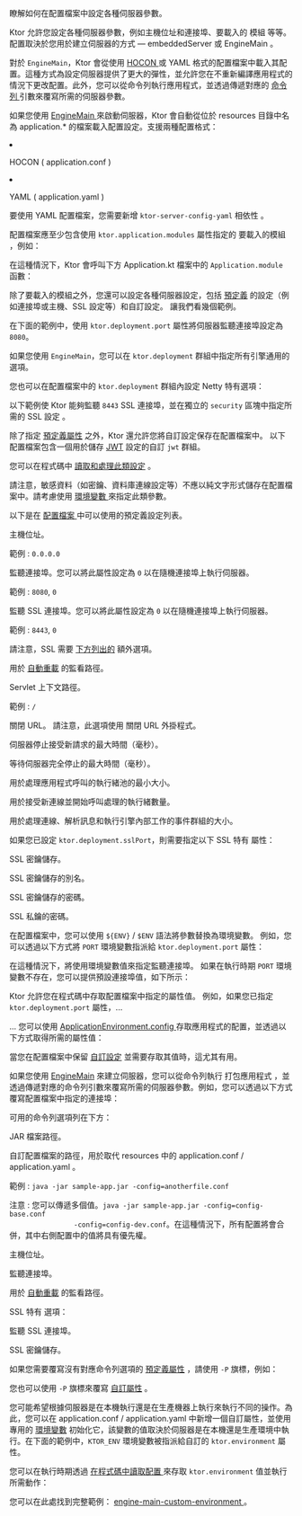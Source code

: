 <topic xsi:noNamespaceSchemaLocation="https://resources.jetbrains.com/writerside/1.0/topic.v2.xsd"
       xmlns:xsi="http://www.w3.org/2001/XMLSchema-instance"
       title="在檔案中設定"
       id="server-configuration-file" help-id="Configuration-file;server-configuration-in-file">
<show-structure for="chapter" depth="2"/>
<link-summary>
    瞭解如何在配置檔案中設定各種伺服器參數。
</link-summary>
<p>
    Ktor 允許您設定各種伺服器參數，例如主機位址和連接埠、要載入的
    <Links href="/ktor/server-modules" summary="模組允許您透過將路由分組來組織您的應用程式。">模組</Links>
    等等。
    配置取決於您用於建立伺服器的方式 —
    <Links href="/ktor/server-create-and-configure" summary="瞭解如何根據您的應用程式部署需求建立伺服器。">
        embeddedServer 或 EngineMain
    </Links>
    。
</p>
<p>
    對於 <code>EngineMain</code>，Ktor 會從使用
    <a href="https://github.com/lightbend/config/blob/master/HOCON.md">
        HOCON
    </a>
    或 YAML 格式的配置檔案中載入其配置。這種方式為設定伺服器提供了更大的彈性，並允許您在不重新編譯應用程式的情況下更改配置。此外，您可以從命令列執行應用程式，並透過傳遞對應的
    <a href="#command-line">
        命令列
    </a>
    引數來覆寫所需的伺服器參數。
</p>
<chapter title="概覽" id="configuration-file-overview">
    <p>
        如果您使用
        <a href="#engine-main">
            EngineMain
        </a>
        來啟動伺服器，Ktor 會自動從位於
        <Path>resources</Path>
        目錄中名為
        <Path>application.*</Path>
        的檔案載入配置設定。支援兩種配置格式：
    </p>
    <list>
        <li>
            <p>
                HOCON (
                <Path>application.conf</Path>
                )
            </p>
        </li>
        <li>
            <p>
                YAML (
                <Path>application.yaml</Path>
                )
            </p>
            <note>
                <p>
                    要使用 YAML 配置檔案，您需要新增 <code>ktor-server-config-yaml</code>
                    <Links href="/ktor/server-dependencies" summary="瞭解如何將 Ktor Server 相依性新增到現有的 Gradle/Maven 專案。">
                        相依性
                    </Links>
                    。
                </p>
            </note>
        </li>
    </list>
    <p>
        配置檔案應至少包含使用 <code>ktor.application.modules</code> 屬性指定的
        <Links href="/ktor/server-modules" summary="模組允許您透過將路由分組來組織您的應用程式。">
            要載入的模組
        </Links>
        ，例如：
    </p>
    <tabs group="config">
        <tab title="application.conf" group-key="hocon" id="application-conf-2">
            <code-block lang="shell" code="ktor {&#10;    application {&#10;        modules = [ com.example.ApplicationKt.module ]&#10;    }&#10;}"/>
        </tab>
        <tab title="application.yaml" group-key="yaml" id="application-yaml-2">
            <code-block lang="yaml" code="ktor:&#10;    application:&#10;        modules:&#10;            - com.example.ApplicationKt.module"/>
        </tab>
    </tabs>
    <p>
        在這種情況下，Ktor 會呼叫下方
        <Path>Application.kt</Path>
        檔案中的 <code>Application.module</code> 函數：
    </p>
    <code-block lang="kotlin" code="package com.example&#10;&#10;import io.ktor.server.application.*&#10;import io.ktor.server.response.*&#10;import io.ktor.server.routing.*&#10;&#10;fun main(args: Array&lt;String&gt;): Unit = io.ktor.server.netty.EngineMain.main(args)&#10;&#10;fun Application.module() {&#10;    routing {&#10;        get(&quot;/&quot;) {&#10;            call.respondText(&quot;Hello, world!&quot;)&#10;        }&#10;    }&#10;}"/>
    <p>
        除了要載入的模組之外，您還可以設定各種伺服器設定，包括
        <a href="#predefined-properties">預定義</a>
        的設定（例如連接埠或主機、SSL 設定等）和自訂設定。
        讓我們看幾個範例。
    </p>
    <chapter title="基本設定" id="config-basic">
        <p>
            在下面的範例中，使用 <code>ktor.deployment.port</code> 屬性將伺服器監聽連接埠設定為 <code>8080</code>。
        </p>
        <tabs group="config">
            <tab title="application.conf" group-key="hocon" id="application-conf-3">
                <code-block lang="shell" code="ktor {&#10;    deployment {&#10;        port = 8080&#10;    }&#10;    application {&#10;        modules = [ com.example.ApplicationKt.module ]&#10;    }&#10;}"/>
            </tab>
            <tab title="application.yaml" group-key="yaml" id="application-yaml-3">
                <code-block lang="yaml" code="ktor:&#10;    deployment:&#10;        port: 8080&#10;    application:&#10;        modules:
            - com.example.ApplicationKt.module"/>
            </tab>
        </tabs>
    </chapter>
    <chapter title="引擎設定" id="config-engine">
        <snippet id="engine-main-configuration">
            <p>
                如果您使用 <code>EngineMain</code>，您可以在 <code>ktor.deployment</code> 群組中指定所有引擎通用的選項。
            </p>
            <tabs group="config">
                <tab title="application.conf" group-key="hocon" id="engine-main-conf">
                    <code-block lang="shell" code="                            ktor {&#10;                                deployment {&#10;                                    connectionGroupSize = 2&#10;                                    workerGroupSize = 5&#10;                                    callGroupSize = 10&#10;                                    shutdownGracePeriod = 2000&#10;                                    shutdownTimeout = 3000&#10;                                }&#10;                            }"/>
                </tab>
                <tab title="application.yaml" group-key="yaml" id="engine-main-yaml">
                    <code-block lang="yaml" code="                           ktor:&#10;                               deployment:&#10;                                   connectionGroupSize: 2&#10;                                   workerGroupSize: 5&#10;                                   callGroupSize: 10&#10;                                   shutdownGracePeriod: 2000&#10;                                   shutdownTimeout: 3000"/>
                </tab>
            </tabs>
            <chapter title="Netty" id="netty-file">
                <p>
                    您也可以在配置檔案中的 <code>ktor.deployment</code> 群組內設定 Netty 特有選項：
                </p>
                <tabs group="config">
                    <tab title="application.conf" group-key="hocon" id="application-conf-1">
                        <code-block lang="shell" code="                               ktor {&#10;                                   deployment {&#10;                                       maxInitialLineLength = 2048&#10;                                       maxHeaderSize = 1024&#10;                                       maxChunkSize = 42&#10;                                   }&#10;                               }"/>
                    </tab>
                    <tab title="application.yaml" group-key="yaml" id="application-yaml-1">
                        <code-block lang="yaml" code="                               ktor:&#10;                                   deployment:&#10;                                       maxInitialLineLength: 2048&#10;                                       maxHeaderSize: 1024&#10;                                       maxChunkSize: 42"/>
                    </tab>
                </tabs>
            </chapter>
        </snippet>
    </chapter>
    <chapter title="SSL 設定" id="config-ssl">
        <p>
            以下範例使 Ktor 能夠監聽 <code>8443</code> SSL 連接埠，並在獨立的 <code>security</code> 區塊中指定所需的
            <Links href="/ktor/server-ssl" summary="所需相依性：io.ktor:ktor-network-tls-certificates 程式碼範例：ssl-engine-main, ssl-embedded-server">
                SSL 設定
            </Links>
            。
        </p>
        <tabs group="config">
            <tab title="application.conf" group-key="hocon" id="application-conf">
                <code-block lang="shell" code="ktor {&#10;    deployment {&#10;        port = 8080&#10;        sslPort = 8443&#10;    }&#10;    application {&#10;        modules = [ com.example.ApplicationKt.module ]&#10;    }&#10;&#10;    security {&#10;        ssl {&#10;            keyStore = keystore.jks&#10;            keyAlias = sampleAlias&#10;            keyStorePassword = foobar&#10;            privateKeyPassword = foobar&#10;        }&#10;    }&#10;}"/>
            </tab>
            <tab title="application.yaml" group-key="yaml" id="application-yaml">
                <code-block lang="yaml" code="ktor:&#10;    deployment:&#10;        port: 8080&#10;        sslPort: 8443&#10;    application:&#10;        modules:&#10;            - com.example.ApplicationKt.module&#10;&#10;    security:&#10;        ssl:&#10;            keyStore: keystore.jks&#10;            keyAlias: sampleAlias&#10;            keyStorePassword: foobar&#10;            privateKeyPassword: foobar"/>
            </tab>
        </tabs>
    </chapter>
    <chapter title="自訂設定" id="config-custom">
        <p>
            除了指定
            <a href="#predefined-properties">預定義屬性</a>
            之外，Ktor 還允許您將自訂設定保存在配置檔案中。
            以下配置檔案包含一個用於儲存
            <a href="#jwt-settings">JWT</a>
            設定的自訂 <code>jwt</code> 群組。
        </p>
        <tabs group="config">
            <tab title="application.conf" group-key="hocon" id="application-conf-4">
                <code-block lang="shell" code="ktor {&#10;    deployment {&#10;        port = 8080&#10;    }&#10;&#10;    application {&#10;        modules = [ com.example.ApplicationKt.main ]&#10;    }&#10;}&#10;&#10;jwt {&#10;    secret = &quot;secret&quot;&#10;    issuer = &quot;http://0.0.0.0:8080/&quot;&#10;    audience = &quot;http://0.0.0.0:8080/hello&quot;&#10;    realm = &quot;Access to 'hello'&quot;&#10;}"/>
            </tab>
            <tab title="application.yaml" group-key="yaml" id="application-yaml-4">
                <code-block lang="yaml" code="ktor:&#10;    deployment:&#10;        port: 8080&#10;    application:&#10;        modules:&#10;            - com.example.ApplicationKt.main&#10;&#10;jwt:&#10;    secret: &quot;secret&quot;&#10;    issuer: &quot;http://0.0.0.0:8080/&quot;&#10;    audience: &quot;http://0.0.0.0:8080/hello&quot;&#10;    realm: &quot;Access to 'hello'&quot;"/>
            </tab>
        </tabs>
        <p>
            您可以在程式碼中
            <a href="#read-configuration-in-code">讀取和處理此類設定</a>
            。
        </p>
        <warning>
            <p>
                請注意，敏感資料（如密鑰、資料庫連線設定等）不應以純文字形式儲存在配置檔案中。請考慮使用
                <a href="#environment-variables">
                    環境變數
                </a>
                來指定此類參數。
            </p>
        </warning>
    </chapter>
</chapter>
<chapter title="預定義屬性" id="predefined-properties">
    <p>
        以下是在
        <a href="#configuration-file-overview">
            配置檔案
        </a>
        中可以使用的預定義設定列表。
    </p>
    <deflist type="wide">
        <def title="ktor.deployment.host" id="ktor-deployment-host">
            <p>
                主機位址。
            </p>
            <p>
                <emphasis>範例</emphasis>
                : <code>0.0.0.0</code>
            </p>
        </def>
        <def title="ktor.deployment.port" id="ktor-deployment-port">
            <p>
                監聽連接埠。您可以將此屬性設定為 <code>0</code> 以在隨機連接埠上執行伺服器。
            </p>
            <p>
                <emphasis>範例</emphasis>
                : <code>8080</code>, <code>0</code>
            </p>
        </def>
        <def title="ktor.deployment.sslPort" id="ktor-deployment-ssl-port">
            <p>
                監聽 SSL 連接埠。您可以將此屬性設定為 <code>0</code> 以在隨機連接埠上執行伺服器。
            </p>
            <p>
                <emphasis>範例</emphasis>
                : <code>8443</code>, <code>0</code>
            </p>
            <note>
                <p>
                    請注意，SSL 需要
                    <a href="#ssl">下方列出的</a>
                    額外選項。
                </p>
            </note>
        </def>
        <def title="ktor.deployment.watch" id="ktor-deployment-watch">
            <p>
                用於
                <a href="#watch-paths">自動重載</a>
                的監看路徑。
            </p>
        </def>
        <def title="ktor.deployment.rootPath" id="ktor-deployment-root-path">
            <p>
                <Links href="/ktor/server-war" summary="瞭解如何使用 Ktor Gradle 外掛程式在 Servlet 容器中執行和部署 Ktor 應用程式，使用 WAR 歸檔。">Servlet</Links> 上下文路徑。
            </p>
            <p>
                <emphasis>範例</emphasis>
                : <code>/</code>
            </p>
        </def>
        <def title="ktor.deployment.shutdown.url" id="ktor-deployment-shutdown-url">
            <p>
                關閉 URL。
                請注意，此選項使用
                <Links href="/ktor/server-shutdown-url" summary="程式碼範例：%example_name%">關閉 URL</Links> 外掛程式。
            </p>
        </def>
        <def title="ktor.deployment.shutdownGracePeriod" id="ktor-deployment-shutdown-grace-period">
            <p>
                伺服器停止接受新請求的最大時間（毫秒）。
            </p>
        </def>
        <def title="ktor.deployment.shutdownTimeout" id="ktor-deployment-shutdown-timeout">
            <p>
                等待伺服器完全停止的最大時間（毫秒）。
            </p>
        </def>
        <def title="ktor.deployment.callGroupSize" id="ktor-deployment-call-group-size">
            <p>
                用於處理應用程式呼叫的執行緒池的最小大小。
            </p>
        </def>
        <def title="ktor.deployment.connectionGroupSize" id="ktor-deployment-connection-group-size">
            <p>
                用於接受新連線並開始呼叫處理的執行緒數量。
            </p>
        </def>
        <def title="ktor.deployment.workerGroupSize" id="ktor-deployment-worker-group-size">
            <p>
                用於處理連線、解析訊息和執行引擎內部工作的事件群組的大小。
            </p>
        </def>
    </deflist>
    <p id="ssl">
        如果您已設定 <code>ktor.deployment.sslPort</code>，則需要指定以下
        <Links href="/ktor/server-ssl" summary="所需相依性：io.ktor:ktor-network-tls-certificates 程式碼範例：ssl-engine-main, ssl-embedded-server">
            SSL 特有
        </Links>
        屬性：
    </p>
    <deflist type="wide">
        <def title="ktor.security.ssl.keyStore" id="ktor-security-ssl-keystore">
            <p>
                SSL 密鑰儲存。
            </p>
        </def>
        <def title="ktor.security.ssl.keyAlias" id="ktor-security-ssl-key-alias">
            <p>
                SSL 密鑰儲存的別名。
            </p>
        </def>
        <def title="ktor.security.ssl.keyStorePassword" id="ktor-security-ssl-keystore-password">
            <p>
                SSL 密鑰儲存的密碼。
            </p>
        </def>
        <def title="ktor.security.ssl.privateKeyPassword" id="ktor-security-ssl-private-key-password">
            <p>
                SSL 私鑰的密碼。
            </p>
        </def>
    </deflist>
</chapter>
<chapter title="環境變數" id="environment-variables">
    <p>
        在配置檔案中，您可以使用 <code>${ENV}</code> / <code>$ENV</code> 語法將參數替換為環境變數。
        例如，您可以透過以下方式將 <code>PORT</code> 環境變數指派給 <code>ktor.deployment.port</code> 屬性：
    </p>
    <tabs group="config">
        <tab title="application.conf" group-key="hocon" id="env-var-conf">
            <code-block lang="shell" code="                    ktor {&#10;                        deployment {&#10;                            port = ${PORT}&#10;                        }&#10;                    }"/>
        </tab>
        <tab title="application.yaml" group-key="yaml" id="env-var-yaml">
            <code-block lang="yaml" code="                    ktor:&#10;                        deployment:&#10;                            port: $PORT"/>
        </tab>
    </tabs>
    <p>
        在這種情況下，將使用環境變數值來指定監聽連接埠。
        如果在執行時期 <code>PORT</code> 環境變數不存在，您可以提供預設連接埠值，如下所示：
    </p>
    <tabs group="config">
        <tab title="application.conf" group-key="hocon" id="config-conf">
            <code-block lang="shell" code="                    ktor {&#10;                        deployment {&#10;                            port = 8080&#10;                            port = ${?PORT}&#10;                        }&#10;                    }"/>
        </tab>
        <tab title="application.yaml" group-key="yaml" id="config-yaml">
            <code-block lang="yaml" code="                    ktor:&#10;                        deployment:&#10;                            port: &quot;$PORT:8080&quot;"/>
        </tab>
    </tabs>
</chapter>
<chapter title="在程式碼中讀取配置" id="read-configuration-in-code">
    <p>
        Ktor 允許您在程式碼中存取配置檔案中指定的屬性值。
        例如，如果您已指定 <code>ktor.deployment.port</code> 屬性，...
    </p>
    <tabs group="config">
        <tab title="application.conf" group-key="hocon" id="config-conf-1">
            <code-block lang="shell" code="                    ktor {&#10;                        deployment {&#10;                            port = 8080&#10;                        }&#10;                    }"/>
        </tab>
        <tab title="application.yaml" group-key="yaml" id="config-yaml-1">
            <code-block lang="yaml" code="                    ktor:&#10;                        deployment:&#10;                            port: 8080"/>
        </tab>
    </tabs>
    <p>
        ... 您可以使用
        <a href="https://api.ktor.io/ktor-server/ktor-server-core/io.ktor.server.application/-application-environment/config.html">
            ApplicationEnvironment.config
        </a>
        存取應用程式的配置，並透過以下方式取得所需的屬性值：
    </p>
    <code-block lang="kotlin" code="            import io.ktor.server.application.*&#10;            import io.ktor.server.response.*&#10;            import io.ktor.server.routing.*&#10;&#10;            fun Application.module() {&#10;                val port = environment.config.propertyOrNull(&quot;ktor.deployment.port&quot;)?.getString() ?: &quot;8080&quot;&#10;                routing {&#10;                    get {&#10;                        call.respondText(&quot;Listening on port $port&quot;)&#10;                    }&#10;                }&#10;            }"/>
    <p>
        當您在配置檔案中保留
        <a href="#custom-property">自訂設定</a>
        並需要存取其值時，這尤其有用。
    </p>
</chapter>
<chapter title="命令列" id="command-line">
    <p>
        如果您使用
        <a href="#engine-main">EngineMain</a>
        來建立伺服器，您可以從命令列執行
        <Links href="/ktor/server-fatjar" summary="瞭解如何使用 Ktor Gradle 外掛程式建立和執行可執行胖 JAR。">打包應用程式</Links>
        ，並透過傳遞對應的命令列引數來覆寫所需的伺服器參數。例如，您可以透過以下方式覆寫配置檔案中指定的連接埠：
    </p>
    <code-block lang="shell" code="            java -jar sample-app.jar -port=8080"/>
    <p>
        可用的命令列選項列在下方：
    </p>
    <deflist type="narrow">
        <def title="-jar" id="jar">
            <p>
                JAR 檔案路徑。
            </p>
        </def>
        <def title="-config" id="config">
            <p>
                自訂配置檔案的路徑，用於取代 resources 中的
                <Path>application.conf</Path>
                /
                <Path>application.yaml</Path>
                。
            </p>
            <p>
                <emphasis>範例</emphasis>
                : <code>java -jar sample-app.jar -config=anotherfile.conf</code>
            </p>
            <p>
                <emphasis>注意</emphasis>
                : 您可以傳遞多個值。<code>java -jar sample-app.jar -config=config-base.conf
                -config=config-dev.conf</code>。在這種情況下，所有配置將會合併，其中右側配置中的值將具有優先權。
            </p>
        </def>
        <def title="-host" id="host">
            <p>
                主機位址。
            </p>
        </def>
        <def title="-port" id="port">
            <p>
                監聽連接埠。
            </p>
        </def>
        <def title="-watch" id="watch">
            <p>
                用於
                <a href="#watch-paths">自動重載</a>
                的監看路徑。
            </p>
        </def>
    </deflist>
    <p>
        <Links href="/ktor/server-ssl" summary="所需相依性：io.ktor:ktor-network-tls-certificates 程式碼範例：ssl-engine-main, ssl-embedded-server">SSL 特有</Links> 選項：
    </p>
    <deflist type="narrow">
        <def title="-sslPort" id="ssl-port">
            <p>
                監聽 SSL 連接埠。
            </p>
        </def>
        <def title="-sslKeyStore" id="ssl-keystore">
            <p>
                SSL 密鑰儲存。
            </p>
        </def>
    </deflist>
    <p>
        如果您需要覆寫沒有對應命令列選項的
        <a href="#predefined-properties">預定義屬性</a>
        ，請使用 <code>-P</code> 旗標，例如：
    </p>
    <code-block code="            java -jar sample-app.jar -P:ktor.deployment.callGroupSize=7"/>
    <p>
        您也可以使用 <code>-P</code> 旗標來覆寫
        <a href="#config-custom">自訂屬性</a>
        。
    </p>
</chapter>
<chapter title="範例：如何使用自訂屬性指定環境" id="custom-property">
    <p>
        您可能希望根據伺服器是在本機執行還是在生產機器上執行來執行不同的操作。為此，您可以在
        <Path>application.conf</Path>
        /
        <Path>application.yaml</Path>
        中新增一個自訂屬性，並使用專用的
        <a href="#environment-variables">環境變數</a>
        初始化它，該變數的值取決於伺服器是在本機還是生產環境中執行。在下面的範例中，<code>KTOR_ENV</code> 環境變數被指派給自訂的 <code>ktor.environment</code> 屬性。
    </p>
    <tabs group="config">
        <tab title="application.conf" group-key="hocon" id="application-conf-5">
            <code-block code="ktor {&#10;    environment = ${?KTOR_ENV}&#10;}"/>
        </tab>
        <tab title="application.yaml" group-key="yaml" id="application-yaml-5">
            <code-block lang="yaml" code="ktor:&#10;    environment: $?KTOR_ENV"/>
        </tab>
    </tabs>
    <p>
        您可以在執行時期透過
        <a href="#read-configuration-in-code">
            在程式碼中讀取配置
        </a>
        來存取 <code>ktor.environment</code> 值並執行所需動作：
    </p>
    <code-block lang="kotlin" code="import io.ktor.server.application.*&#10;import io.ktor.server.response.*&#10;import io.ktor.server.routing.*&#10;&#10;fun Application.module() {&#10;    val env = environment.config.propertyOrNull(&quot;ktor.environment&quot;)?.getString()&#10;    routing {&#10;        get {&#10;            call.respondText(when (env) {&#10;                &quot;dev&quot; -&gt; &quot;Development&quot;&#10;                &quot;prod&quot; -&gt; &quot;Production&quot;&#10;                else -&gt; &quot;...&quot;&#10;            })&#10;        }&#10;    }&#10;}"/>
    <p>
        您可以在此處找到完整範例：
        <a href="https://github.com/ktorio/ktor-documentation/tree/%ktor_version%/codeSnippets/snippets/engine-main-custom-environment">
            engine-main-custom-environment
        </a>。
    </p>
</chapter>
</topic>